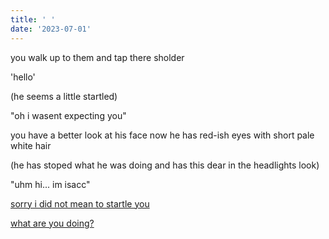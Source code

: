 ```yaml
---
title: ' '
date: '2023-07-01'
---
```


you walk up to them and tap there sholder 

'hello'

(he seems a little startled)

"oh i wasent expecting you"

you have a better look at his face now he has red-ish eyes with short pale white hair 

(he has stoped what he was doing and has this dear in the headlights look)

"uhm hi... im isacc" 

[sorry i did not mean to startle you](i)

[what are you doing?](i1)